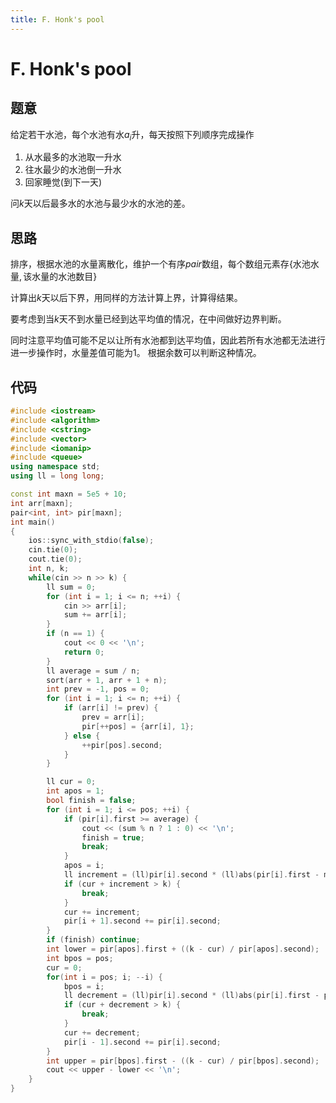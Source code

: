 ```yaml
---
title: F. Honk's pool
---
```

# F.  Honk's pool
## 题意
给定若干水池，每个水池有水$a_{i}$升，每天按照下列顺序完成操作
1. 从水最多的水池取一升水
2. 往水最少的水池倒一升水
3. 回家睡觉(到下一天)

问$k$天以后最多水的水池与最少水的水池的差。
## 思路
排序，根据水池的水量离散化，维护一个有序$pair$数组，每个数组元素存$\{\text{水池水量},\text{该水量的水池数目}\}$

计算出$k$天以后下界，用同样的方法计算上界，计算得结果。

要考虑到当$k$天不到水量已经到达平均值的情况，在中间做好边界判断。

同时注意平均值可能不足以让所有水池都到达平均值，因此若所有水池都无法进行进一步操作时，水量差值可能为1。
根据余数可以判断这种情况。
## 代码
```cpp
#include <iostream>
#include <algorithm>
#include <cstring>
#include <vector>
#include <iomanip>
#include <queue>
using namespace std;
using ll = long long;

const int maxn = 5e5 + 10;
int arr[maxn];
pair<int, int> pir[maxn];
int main()
{
    ios::sync_with_stdio(false);
    cin.tie(0);
    cout.tie(0);
    int n, k;
    while(cin >> n >> k) {
        ll sum = 0;
        for (int i = 1; i <= n; ++i) {
            cin >> arr[i];
            sum += arr[i];
        }
        if (n == 1) {
            cout << 0 << '\n';
            return 0;
        }
        ll average = sum / n;
        sort(arr + 1, arr + 1 + n);
        int prev = -1, pos = 0;
        for (int i = 1; i <= n; ++i) {
            if (arr[i] != prev) {
                prev = arr[i];
                pir[++pos] = {arr[i], 1};
            } else {
                ++pir[pos].second;
            }
        }

        ll cur = 0;
        int apos = 1;
        bool finish = false;
        for (int i = 1; i <= pos; ++i) {
            if (pir[i].first >= average) {
                cout << (sum % n ? 1 : 0) << '\n';
                finish = true;
                break;
            }
            apos = i;
            ll increment = (ll)pir[i].second * (ll)abs(pir[i].first - min(pir[i + 1].first, (int) average));
            if (cur + increment > k) {
                break;
            }
            cur += increment;
            pir[i + 1].second += pir[i].second;
        }
        if (finish) continue;
        int lower = pir[apos].first + ((k - cur) / pir[apos].second);
        int bpos = pos;
        cur = 0;
        for(int i = pos; i; --i) {
            bpos = i;
            ll decrement = (ll)pir[i].second * (ll)abs(pir[i].first - pir[i - 1].first);
            if (cur + decrement > k) {
                break;
            }
            cur += decrement;
            pir[i - 1].second += pir[i].second;
        }
        int upper = pir[bpos].first - ((k - cur) / pir[bpos].second);
        cout << upper - lower << '\n';
    }
}
```
